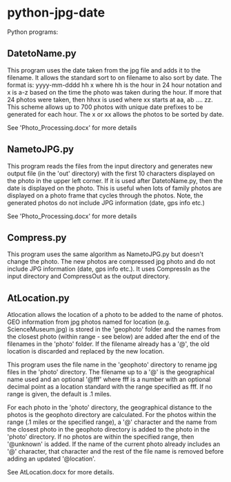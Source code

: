 # python-jpg-date
Python programs: 

## DatetoName.py
This program uses the date taken from the jpg file and adds it to the filename. It allows the standard sort to on filename to also sort by date. The format is:
yyyy-mm-dddd hh x
where hh is the hour in 24 hour notation and x is a-z based on the time the photo was taken during the hour. If more that 24 photos were taken, then hhxx is used where xx starts at aa, ab .... zz. This scheme allows up to 700 photos with unique date prefixes to be generated for each hour. The x or xx allows the photos to be sorted by date.

See 'Photo_Processing.docx' for more details


## NametoJPG.py
This program reads the files from the input directory and generates new output file (in the 'out' directory) with the first 10 characters displayed on the photo in the upper left corner. If it is used after DatetoName.py, then the date is displayed on the photo. This is useful when lots of family photos are displayed on a photo frame that cycles through the photos. Note, the generated photos do not include JPG information (date, gps info etc.)

See 'Photo_Processing.docx' for more details

## Compress.py
This program uses the same algorithm as NametoJPG.py but doesn't change the photo. The new photos are compressed jpg photo and do not include JPG information (date, gps info etc.). It uses CompressIn as the input directory and CompressOut as the output directory.

## AtLocation.py

Atlocation allows the location of a photo to be added to the name of photos. GEO information from jpg photos named for location (e.g. ScienceMuseum.jpg) is stored in the 'geophoto' folder and the names from the closest photo (within range - see below) are added after the end of the filenames in the 'photo' folder. If the filename already has a '@', the old location is discarded and replaced by the new location.

This program uses the file name in the 'geophoto' directory to rename jpg files in the 'photo' directory. The filename up to a '@' is the geographical name used and an optional '@fff' where fff is a number with an optional decimal point as a location standard with the range specified as fff. If no range is given, the default is .1 miles. 

For each photo in the 'photo' directory, the geographical distance to the photos is the geophoto directory are calculated. For the photos within the range (.1 miles or the specified range), a '@' character and the name from the closest photo in the geophoto directory is added to the photo in the 'photo' directory. If no photos are within the specified range, then '@unknown' is added. If the name of the current photo already includes an '@' character, that character and the rest of the file name is removed before adding an updated '@location'.

See AtLocation.docx for more details.



